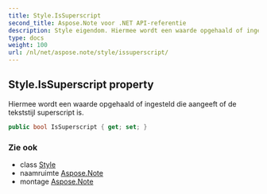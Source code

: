 ```yaml
---
title: Style.IsSuperscript
second_title: Aspose.Note voor .NET API-referentie
description: Style eigendom. Hiermee wordt een waarde opgehaald of ingesteld die aangeeft of de tekststijl superscript is.
type: docs
weight: 100
url: /nl/net/aspose.note/style/issuperscript/
---
```

## Style.IsSuperscript property

Hiermee wordt een waarde opgehaald of ingesteld die aangeeft of de tekststijl superscript is.

```csharp
public bool IsSuperscript { get; set; }
```

### Zie ook

* class [Style](../)
* naamruimte [Aspose.Note](../../style/)
* montage [Aspose.Note](../../../)


